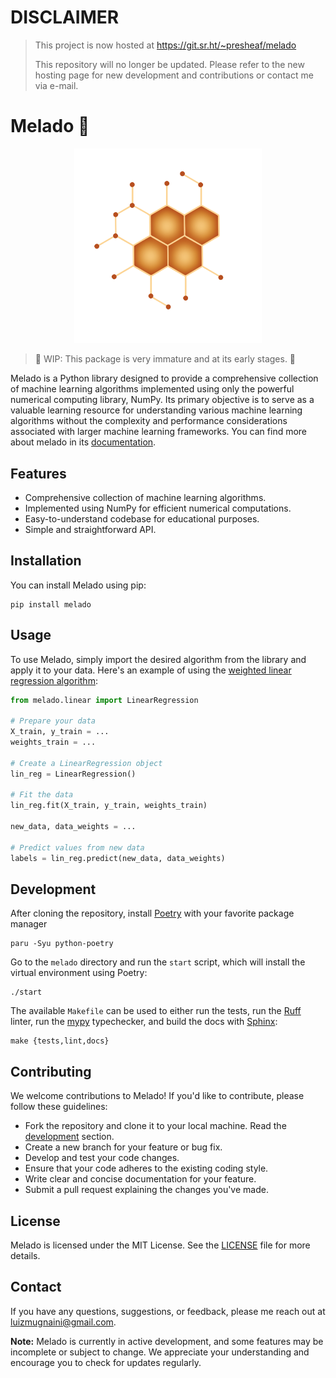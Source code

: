 # DISCLAIMER

> This project is now hosted at https://git.sr.ht/~presheaf/melado
>
> This repository will no longer be updated. Please refer to the new hosting
> page for new development and contributions or contact me via e-mail.

# Melado 🍯

<p align="center">
    <img src="https://raw.githubusercontent.com/luizmugnaini/melado/master/docs/_static/logo.png" alt="Melado logo" width="300px"/>
</p>

> 🚧 WIP: This package is very immature and at its early stages. 🚧

Melado is a Python library designed to provide a comprehensive collection of machine learning algorithms
implemented using only the powerful numerical computing library, NumPy. Its
primary objective is to serve as a valuable learning resource for understanding
various machine learning algorithms without the complexity and performance
considerations associated with larger machine learning frameworks. You can find
more about melado in its [documentation](https://melado.readthedocs.io).

## Features

- Comprehensive collection of machine learning algorithms.
- Implemented using NumPy for efficient numerical computations.
- Easy-to-understand codebase for educational purposes.
- Simple and straightforward API.

## Installation

You can install Melado using pip:

```shell
pip install melado
```

## Usage

To use Melado, simply import the desired algorithm from the library and apply it to your data. Here's
an example of using the [weighted linear regression algorithm](https://en.wikipedia.org/wiki/Weighted_least_squares):

```python
from melado.linear import LinearRegression

# Prepare your data
X_train, y_train = ...
weights_train = ...

# Create a LinearRegression object
lin_reg = LinearRegression()

# Fit the data
lin_reg.fit(X_train, y_train, weights_train)

new_data, data_weights = ...

# Predict values from new data
labels = lin_reg.predict(new_data, data_weights)
```

<h2 id="development">
Development
</h2>

After cloning the repository, install [Poetry](https://python-poetry.org/) with your favorite package manager

```shell
paru -Syu python-poetry
```

Go to the `melado` directory and run the `start` script, which will install the virtual
environment using Poetry:

```shell
./start
```

The available `Makefile` can be used to either run the tests, run the
[Ruff](https://beta.ruff.rs/docs/) linter, run the [mypy](https://mypy-lang.org/)
typechecker, and build the docs with [Sphinx](https://www.sphinx-doc.org/):

```shell
make {tests,lint,docs}
```

## Contributing

We welcome contributions to Melado! If you'd like to contribute, please follow these guidelines:

- Fork the repository and clone it to your local machine. Read the [development](#development) section.
- Create a new branch for your feature or bug fix.
- Develop and test your code changes.
- Ensure that your code adheres to the existing coding style.
- Write clear and concise documentation for your feature.
- Submit a pull request explaining the changes you've made.

## License

Melado is licensed under the MIT License. See the [LICENSE](LICENSE) file for more details.

## Contact

If you have any questions, suggestions, or feedback, please me reach out at [luizmugnaini@gmail.com](mailto:luizmugnaini@gmail.com).

**Note:** Melado is currently in active development, and some features may be incomplete or subject to change.
We appreciate your understanding and encourage you to check for updates regularly.
